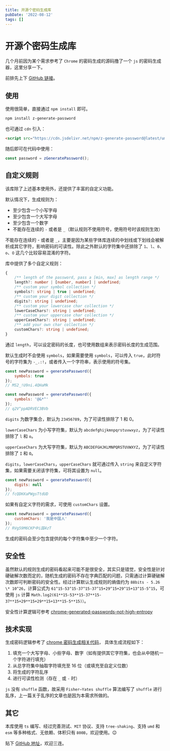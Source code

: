```yaml
---
title: 开源个密码生成库
pubDate: '2022-08-12'
tags: []
---
```


# 开源个密码生成库

几个月前因为某个需求参考了 `Chrome` 的密码生成的源码撸了一个 `js` 的密码生成器，这里分享一下。

前排先上下 [GitHub 链接](https://github.com/ZxBing0066/zlib/tree/master/packages/generate-password)。

## 使用

使用很简单，直接通过 `npm install` 即可。

```sh
npm install z-generate-password
```

也可通过 `cdn` 引入：

```html
<script src="https://cdn.jsdelivr.net/npm/z-generate-password@latest/umd/index.min.js"></script>
```

随后即可在代码中使用：

```js
const password = zGeneratePassword();
```

## 自定义规则

该库除了上述基本使用外，还提供了丰富的自定义功能。

默认情况下，生成规则为：

-   至少包含一个小写字母
-   至少包含一个大写字母
-   至少包含一个数字
-   不能存在连续的 `-` 或者是 `_`（默认规则不使用符号，使用符号时该规则生效）

不能存在连续的 - 或者是 `_`，主要是因为某些字体库连续的中划线或下划线会被解析成其它字符，影响密码的可读性。除此之外默认的字符集中还排除了 `1`、`l`、`0`、`o`、`O` 这几个比较容易混淆的字符。

库中提供了多个自定义规则：

```ts
{
    /** length of the password, pass a [min, max] as length range */
    length?: number | [number, number] | undefined;
    /** custom your symbol collection */
    symbols?: string | true | undefined;
    /** custom your digit collection */
    digits?: string | undefined;
    /** custom your lowercase char collection */
    lowerCaseChars?: string | undefined;
    /** custom your uppercase char collection */
    upperCaseChars?: string | undefined;
    /** add your own char collection */
    customChars?: string | undefined;
}
```

通过 `length`，可以设定密码的长度，也可使用数组来表示密码长度的生成范围。

默认生成时不会使用 `symbols`，如果需要使用 `symbols`，可以传入 `true`，此时符号的字符集为 `-_.:!`，或者传入一个字符串，表示使用的符号集。

```js
const newPassword = generatePassword({
    symbols: true
});
// MS2_!U9ni.4QHaMk
```

```js
const newPassword = generatePassword({
    symbols: '@&*^'
});
// q2V^ppADRVEC3BVb
```

`digits` 为数字集合，默认为 `23456789`，为了可读性排除了 1 和 0。

`lowerCaseChars` 为小写字符集，默认为 `abcdefghijkmnpqrstuvwxyz`，为了可读性排除了 `l` 和 `o`。

`upperCaseChars` 为大写字符集，默认为 `ABCDEFGHJKLMNPQRSTUVWXYZ`，为了可读性排除了 `I` 和 `O`。

`digits`，`lowerCaseChars`，`upperCaseChars` 就可通过传入 `string` 来自定义字符集，如果需要关闭该字符集，可将其设置为 `null`。

```js
const newPassword = generatePassword({
    digits: null
});
// fcQDHXaPWgsTtdUD
```

如果有自定义字符的需求，可使用 `customChars` 设置。

```js
const newPassword = generatePassword({
    customChars: '我是中国人'
});
// RVg59M6CKP中i国4zT
```

生成的密码会至少包含提供的每个字符集中至少一个字符。

## 安全性

虽然默认的规则生成的密码看起来可能不是很安全，其实只是错觉，安全性是针对硬破解次数而定的，随机生成的密码不存在字典匹配的问题，只需通过计算硬破解次数即可判断密码的安全性。经过计算默认生成规则的熵值约为 `88bits - 5.26 \* 10^26`，计算公式为 `61^15-53^15-37^15-37^15+29^15+29^15+13^15-5^15`，可使用 `js` 计算 `Math.log2(61**15-53**15-37**15-37**15+29**15+29**15+13**15-5**15)）`。

安全性计算逻辑可参考 [chrome-generated-passwords-not-high-entropy](https://security.stackexchange.com/questions/190796/chrome-generated-passwords-not-high-entropy)

## 技术实现

生成密码逻辑参考了 [chrome 密码生成相关代码](https://github.com/chromium/chromium/blob/c4d3c31083a2e1481253ff2d24298a1dfe19c754/components/password_manager/core/browser/generation/password_generator.cc#L94)， 具体生成流程如下：

1. 填充一个大写字母、小些字母、数字（如有提供其它字符集，也会从中随机一个字符进行填充）
2. 从总字符集中抽取字符填充至 16 位（或填充至自定义位数）
3. 将生成的字符乱序
4. 进行可读性检测（存在 `_` 或 `-` 时）

`js` 没有 `shuffle` 函数，故采用 `Fisher–Yates shuffle` 算法编写了 `shuffle` 进行乱序，上一篇关于乱序的文章也是因为本需求所做的。

## 其它

本库使用 `ts` 编写、经过完善测试、`MIT` 协议、支持 `tree-shaking`、支持 `umd` 和 `esm` 等多种格式、无依赖、体积只有 `800B`，欢迎使用。😉

贴下 [GitHub 地址](https://github.com/ZxBing0066/zlib/tree/master/packages/generate-password)，欢迎三连。
